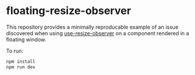 # floating-resize-observer

This repository provides a minimally reproducable example of an issue discovered when using [use-resize-observer](https://github.com/ZeeCoder/use-resize-observer) on a component rendered in a floating window.

To run:
```sh
npm install
npm run dev
```
